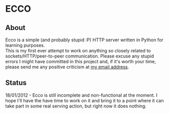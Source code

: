# ECCO
## About
Ecco is a simple (and probably stupid :P) HTTP server written in Python for learning purposes.  
This is my first ever attempt to work on anything so closely related to sockets/HTTP/peer-to-peer communication.
Please excuse any stupid errors I might have committed in this project and, if it's worth your time, please send me any positive criticism at [my email address](mailto:gabriele@gabrielecirulli.com).  

## Status
18/01/2012 - Ecco is still incomplete and non-functional at the moment. I hope I'll have the have time to work on it and bring it to a point where it can take part in some real serving action, but right now it does nothing.